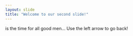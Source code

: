 ```yaml
---
layout: slide
title: "Welcome to our second slide!"
---
```

is the time for all good men...
Use the left arrow to go back!
